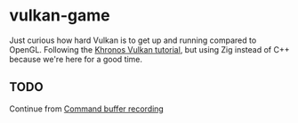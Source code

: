 # vulkan-game
Just curious how hard Vulkan is to get up and running compared to OpenGL.
Following the [Khronos Vulkan tutorial](https://docs.vulkan.org/tutorial/latest/00_Introduction.html), but using Zig instead of C++ because we're here for a good time.

## TODO
Continue from [Command buffer recording](https://docs.vulkan.org/tutorial/latest/03_Drawing_a_triangle/03_Drawing/01_Command_buffers.html)
